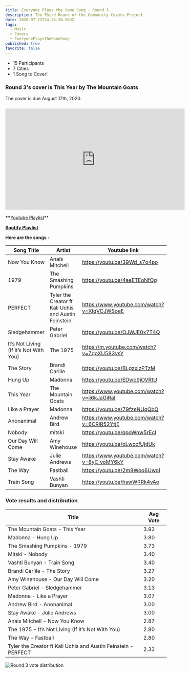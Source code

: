 ```yaml
---
title: Everyone Plays the Same Song - Round 3
description: The Third Round of the Community Covers Project
date: 2020-07-23T14:26:20.563Z
tags:
  - Music
  - Covers
  - EveryonePlaysTheSameSong
published: true
favorite: false
---
```

* 15 Participants
* 7 Cities
* 1 Song to Cover!

### Round 3's cover is This Year by The Mountain Goats

The cover is due August 17th, 2020. 

### <iframe width="560" height="315" src="https://www.youtube.com/embed/ii6kJaGiRaI" frameborder="0" allow="accelerometer; autoplay; encrypted-media; gyroscope; picture-in-picture" allowfullscreen></iframe>

**\*\***[Youtube Playlist](https://www.youtube.com/playlist?list=PLDkm3cHHN23Hg50kPq3B6E0uxJER_u53i)\*\*

**[Spotify Playlist](https://open.spotify.com/playlist/3DAOeXa3tgKvv7i4gfbGHX?si=2vEQzpEvSIGObzug0AMrig)**

**Here are the songs -**

| Song Title                             | Artist                                               | Youtube link                                |
| -------------------------------------- | ---------------------------------------------------- | ------------------------------------------- |
| Now You Know                           | Anaïs Mitchell                                       | https://youtu.be/39Wd_s7o4po                |
| 1979                                   | The Smashing Pumpkins                                | https://youtu.be/4aeETEoNfOg                |
| PERFECT                                | Tyler the Creator ft Kali Uchis and Austin Feinstein | https://www.youtube.com/watch?v=XIqVCJWSoeE |
| Sledgehammer                           | Peter Gabriel                                        | https://youtu.be/OJWJE0x7T4Q                |
| It’s Not Living (If It’s Not With You) | The 1975                                             | https://m.youtube.com/watch?v=ZqoXU583vsY   |
| The Story                              | Brandi Carlile                                       | https://youtu.be/BLgzxizPTzM                |
| Hung Up                                | Madonna                                              | https://youtu.be/EDwb9jOVRtU                |
| This Year                              | The Mountain Goats                                   | https://www.youtube.com/watch?v=ii6kJaGiRaI |
| Like a Prayer                          | Madonna                                              | https://youtu.be/79fzeNUqQbQ                |
| Anonanimal                             | Andrew Bird                                          | https://www.youtube.com/watch?v=6CRiR52YtjE |
| Nobody                                 | mitski                                               | https://youtu.be/qooWnw5rEcI                |
| Our Day Will Come                      | Amy Winehouse                                        | https://youtu.be/oLwccfUjdUk                |
| Stay Awake                             | Julie Andrews                                        | https://www.youtube.com/watch?v=8yC_voMY6kY |
| The Way                                | Fastball                                             | https://youtu.be/2m9Woo6UwoI                |
| Train Song                             | Vashti Bunyan                                        | https://youtu.be/hswWRRk4vAo                |

### Vote results and distribution

| Title                                                          | Avg Vote |
| -------------------------------------------------------------- | -------- |
| The Mountain Goats - This Year                                 | 3.93     |
| Madonna - Hung Up                                              | 3.80     |
| The Smashing Pumpkins - 1979                                   | 3.73     |
| Mitski - Nobody                                                | 3.40     |
| Vashti Bunyan - Train Song                                     | 3.40     |
| Brandi Carlile - The Story                                     | 3.27     |
| Amy Winehouse - Our Day Will Come                              | 3.20     |
| Peter Gabriel - Sledgehammer                                   | 3.13     |
| Madonna - Like a Prayer                                        | 3.07     |
| Andrew Bird - Anonanimal                                       | 3.00     |
| Stay Awake - Julie Andrews                                     | 3.00     |
| Anais Mitchell - Now You Know                                  | 2.87     |
| The 1975 - It’s Not Living (If It’s Not With You)              | 2.80     |
| The Way - Fastball                                             | 2.80     |
| Tyler the Creator ft Kali Uchis and Austin Feinstein - PERFECT | 2.33     |

![Round 3 vote distribution](/uploads/screen-shot-2020-08-02-at-8.47.20-pm.png "Round 3 vote distribution")